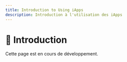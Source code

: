 ```yaml
---
title: Introduction to Using iApps
description: Introduction à l'utilisation des iApps
---
```


# 📝 Introduction

Cette page est en cours de développement.

<!-- TODO: Ajouter l'introduction aux iApps -->
